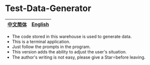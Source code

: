 # Test-Data-Generator
|[中文简体](https://github.com/zjx-kimi/Test-Data-Generator/tree/zh-cn-2.0)|[English](https://github.com/zjx-kimi/Test-Data-Generator/tree/en-2.0)|
|:-:|:-:|
- The code stored in this warehouse is used to generate data.
- This is a terminal application.
- Just follow the prompts in the program.
- This version adds the ability to adjust the user's situation.
- The author's writing is not easy, please give a Star⭐before leaving.
